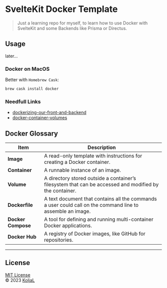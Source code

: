 # SvelteKit Docker Template
> Just a learning repo for myself, to learn how to use Docker with SvelteKit and some Backends like Prisma or Directus.

## Usage
later...

### Docker on MacOS
Better with `Homebrew Cask`:
```bash
brew cask install docker
```


### Needfull Links
- [dockerizing-our-front-and-backend](https://milanwittpohl.com/de/projects/tutorials/Full-Stack-Web-App/dockerizing-our-front-and-backend)
- [docker-container-volumes](https://www.ionos.de/digitalguide/server/knowhow/docker-container-volumes/)



## Docker Glossary 
|Item|Description| 
|---|---| 
|**Image**|A read-only template with instructions for creating a Docker container.| 
|**Container**|A runnable instance of an image.|
|**Volume**|A directory stored outside a container’s filesystem that can be accessed and modified by the container.|
|**Dockerfile**|A text document that contains all the commands a user could call on the command line to assemble an image.|
|**Docker Compose**|A tool for defining and running multi-container Docker applications.|
|**Docker Hub**|A registry of Docker images, like GitHub for repositories.|












---------------------
## License
[MIT License](LICENSE.md)   
© 2023 [KoljaL](https://github.com/KoljaL/)